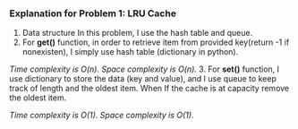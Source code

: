 ### Explanation for Problem 1: LRU Cache
1. Data structure
In this problem, I use the hash table and queue.
2. For __get()__ function, in order to retrieve item from provided key(return -1 if nonexisten), I simply use hash table (dictionary in python).

_Time complexity is O(n). Space complexity is O(n)._
3. For __set()__ function, I use dictionary to store the data (key and value), and I use queue to keep track of length and the oldest item. When If the cache is at capacity remove the oldest item.

_Time complexity is O(1). Space complexity is O(1)._
